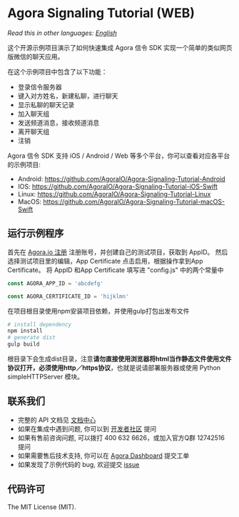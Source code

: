 # Agora Signaling Tutorial (WEB)

*Read this in other languages: [English](README.en.md)*

这个开源示例项目演示了如何快速集成 Agora 信令 SDK 实现一个简单的类似网页版微信的聊天应用。

在这个示例项目中包含了以下功能：

- 登录信令服务器
- 键入对方姓名，新建私聊，进行聊天
- 显示私聊的聊天记录
- 加入聊天组
- 发送频道消息，接收频道消息
- 离开聊天组
- 注销

Agora 信令 SDK 支持 iOS / Android / Web 等多个平台，你可以查看对应各平台的示例项目:	

* Android: https://github.com/AgoraIO/Agora-Signaling-Tutorial-Android	 
* IOS: https://github.com/AgoraIO/Agora-Signaling-Tutorial-iOS-Swift	
* Linux: https://github.com/AgoraIO/Agora-Signaling-Tutorial-Linux	
* MacOS: https://github.com/AgoraIO/Agora-Signaling-Tutorial-macOS-Swift	


## 运行示例程序
首先在 [Agora.io 注册](https://dashboard.agora.io/cn/signup/) 注册账号，并创建自己的测试项目，获取到 AppID。
然后选择测试项目里的编辑，App Certificate 点击启用，根据操作拿到App Certificate。
将 AppID 和App Certificate 填写进 "config.js" 中的两个常量中

``` javascript
const AGORA_APP_ID = 'abcdefg'

const AGORA_CERTIFICATE_ID = 'hijklmn'
```

在项目根目录使用npm安装项目依赖，并使用gulp打包出发布文件  

``` bash
# install dependency
npm install
# generate dist
gulp build
```
根目录下会生成dist目录，注意**请勿直接使用浏览器将html当作静态文件使用文件协议打开，必须使用http／https协议**，也就是说请部署服务器或使用 Python simpleHTTPServer 模块。



## 联系我们
- 完整的 API 文档见 [文档中心](https://docs.agora.io/cn/)
- 如果在集成中遇到问题, 你可以到 [开发者社区](https://dev.agora.io/cn/) 提问
- 如果有售前咨询问题, 可以拨打 400 632 6626，或加入官方Q群 12742516 提问
- 如果需要售后技术支持, 你可以在 [Agora Dashboard](https://dashboard.agora.io) 提交工单
- 如果发现了示例代码的 bug, 欢迎提交 [issue](https://github.com/AgoraIO/Agora-Android-Tutorial-1to1/issues)

## 代码许可
The MIT License (MIT).